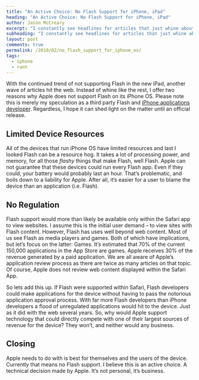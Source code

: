 ```yaml
---
title: "An Active Choice: No Flash Support for iPhone, iPad"
heading: "An Active Choice: No Flash Support for iPhone, iPad"
author: Jason McCreary
excerpt: "I constantly see headlines for articles that just whine about the lack of Flash support on the iPhone OS. This is my believe as to why Flash is not supported in the iPhone OS."
subheading: "I constantly see headlines for articles that just whine about the lack of Flash support on the iPhone OS. This is my believe as to why Flash is not supported in the iPhone OS."
layout: post
comments: true
permalink: /2010/02/no_flash_support_for_iphone_os/
tags:
  - iphone
  - rant
---
```

With the continued trend of not supporting Flash in the new iPad, another wave of articles hit the web. Instead of whine like the rest, I offer two reasons why Apple does not support Flash on its iPhone OS. Please note this is merely my speculation as a third party Flash and [iPhone applications developer][1]. Regardless, I hope it can shed light on the matter until an official release. 

## Limited Device Resources

All of the devices that run iPhone OS have limited resources and last I looked Flash can be a resource hog. It takes a lot of processing power, and memory, for all those *flashy* things that make Flash, well Flash. Apple can not guarantee that these devices could run every Flash app. Even if they could, your battery would probably last an hour. That&rsquo;s problematic, and boils down to a liability for Apple. After all, it&rsquo;s easier for a user to blame the device than an application (i.e. Flash).

## No Regulation

Flash support would more than likely be available only within the Safari app to view websites. I assume this is the initial user demand – to view sites with Flash content. However, Flash has uses well beyond web content. Most of us see Flash as media players and games. Both of which have implications, but let&rsquo;s focus on the latter: Games. It&rsquo;s estimated that 70% of the current 150,000 applications in the App Store are games. Apple receives 30% of the revenue generated by a paid application. We are all aware of Apple&rsquo;s application review process as there are twice as many articles on that topic. Of course, Apple does not review web content displayed within the Safari App.

So lets add this up. If Flash were supported within Safari, Flash developers could make applications for the device without having to pass the notorious application approval process. With far more Flash developers than iPhone developers a flood of unregulated applications would hit to the device. Just as it did with the web several years. So, why would Apple support technology that could directly compete with one of their largest sources of revenue for the device? They won&rsquo;t, and neither would any business.

## Closing

Apple needs to do with is best for themselves and the users of the device. Currently that means no Flash support. I believe this is an active choice. A technical decision made by Apple. It&rsquo;s not personal, it&rsquo;s business.

 [1]: http://iphone.pureconcepts.net
